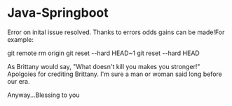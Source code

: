 # Java-Springboot
Error on inital issue  resolved. Thanks to errors odds gains can be made!For example: 

  git remote rm origin
  git reset --hard HEAD~1
  git reset --hard HEAD
  
  As Brittany would say, "What doesn't kill you makes you stronger!" Apolgoies for crediting Brittany. I'm sure a man or woman said long before our era. 
  
  Anyway...Blessing to you
